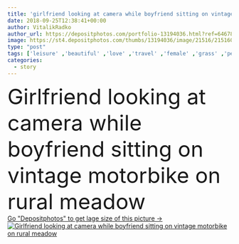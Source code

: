 ```yaml
---
title: 'girlfriend looking at camera while boyfriend sitting on vintage motorbike on rural meadow '
date: 2018-09-25T12:38:41+00:00
author: VitalikRadko
author_url: https://depositphotos.com/portfolio-13194036.html?ref=64678756
image: https://st4.depositphotos.com/thumbs/13194036/image/21516/215160180/api_thumb_450.jpg?forcejpeg=true
type: "post"
tags: ['leisure' ,'beautiful' ,'love' ,'travel' ,'female' ,'grass' ,'people' ,'meadow' ,'outdoors' ,'field' ,'nature' ,'rural' ,'caucasian' ,'transport' ,'transportation' ,'flora' ,'friendship' ,'male' ,'man' ,'retro' ,'vintage' ,'rest' ,'relax' ,'couple' ,'stylish' ,'woman' ,'together' ,'togetherness' ,'journey' ,'attractive' ,'handsome' ,'trip' ,'closeness' ,'candid' ,'tenderness' ,'motorbike' ,'motorcycle' ,'lovers' ,'relationship' ,'boyfriend' ,'girlfriend' ,'young adult' ,'Motor vehicle' ,'love story' ]
categories: 
  - story
---
```

<div aling="center">
            <font size="60"> Girlfriend looking at camera while boyfriend sitting on vintage motorbike on rural meadow</font>   
</div>
<div>
    <a href='https://depositphotos.com/215160180/stock-photo-girlfriend-looking-camera-while-boyfriend.html?ref=64678756' target=_blank > Go "Depositphotos" to get lage size of this picture ->
        <img href='https://depositphotos.com/215160180/stock-photo-girlfriend-looking-camera-while-boyfriend.html?ref=64678756' src='https://st4.depositphotos.com/13194036/21516/i/950/depositphotos_215160180-stock-photo-girlfriend-looking-camera-while-boyfriend.jpg?forcejpeg=true' alt='Girlfriend looking at camera while boyfriend sitting on vintage motorbike on rural meadow' >
    </a>
</div>
